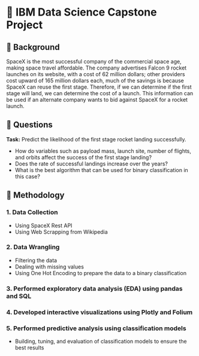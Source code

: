 # :rocket: IBM Data Science Capstone Project
## :page_facing_up: Background
SpaceX is the most successful company of the commercial space 
age, making space travel affordable. The company advertises Falcon 
9 rocket launches on its website, with a cost of 62 million dollars; 
other providers cost upward of 165 million dollars each, much of the 
savings is because SpaceX can reuse the first stage. Therefore, if we 
can determine if the first stage will land, we can determine the cost 
of a launch. This information can be used if an alternate company wants 
to bid against SpaceX for a rocket launch.
## :page_facing_up: Questions
**Task:** Predict the likelihood of the first stage rocket landing successfully.
- How do variables such as payload mass, launch site, number of 
flights, and orbits affect the success of the first stage landing? 
- Does the rate of successful landings increase over the years? 
- What is the best algorithm that can be used for binary classification 
in this case?
## :page_facing_up: Methodology
  ### 1. Data Collection
  - Using SpaceX Rest API
  - Using Web Scrapping from Wikipedia
  ### 2. Data Wrangling
  - Filtering the data
  - Dealing with missing values
  - Using One Hot Encoding to prepare the data to a binary classification
  ### 3. Performed exploratory data analysis (EDA) using pandas and SQL
  ### 4. Developed interactive visualizations using Plotly and Folium
  ### 5. Performed predictive analysis using classification models
  - Building, tuning, and evaluation of classification models to ensure the best
  results
